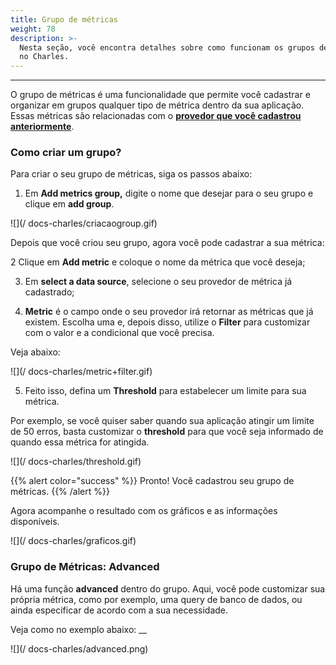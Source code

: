 ```yaml
---
title: Grupo de métricas
weight: 78
description: >-
  Nesta seção, você encontra detalhes sobre como funcionam os grupos de métricas
  no Charles.
---
```


---

O grupo de métricas é uma funcionalidade que permite você cadastrar e organizar em grupos qualquer tipo de métrica dentro da sua aplicação. Essas métricas são relacionadas com o [**provedor que você cadastrou anteriormente**](../../../primeiros-passos/definindo-workspace/adicionando-o-datasource). 

### Como criar um grupo?

Para criar o seu grupo de métricas, siga os passos abaixo:

1. Em **Add metrics group,** digite o nome que desejar para o seu grupo e clique em **add group**. 

![](/ docs-charles/criacaogroup.gif)

Depois que você criou seu grupo, agora você pode cadastrar a sua métrica:

   2 Clique em **Add metric** e coloque o nome da métrica que você deseja;

  3. Em **select a data source**, selecione o seu provedor de métrica já cadastrado;

 4. **Metric** é o campo onde o seu provedor irá retornar as métricas que já existem. Escolha uma e, depois disso, utilize o **Filter** para customizar com o valor e a condicional que você precisa. 

Veja abaixo: 

![](/ docs-charles/metric+filter.gif)

5.  Feito isso, defina um **Threshold** para estabelecer um limite para sua métrica. 

Por exemplo, se você quiser saber quando sua aplicação atingir um limite de 50 erros, basta customizar o **threshold**  para que você seja informado de quando essa métrica for atingida. 

![](/ docs-charles/threshold.gif)

{{% alert color="success" %}}
Pronto! Você cadastrou seu grupo de métricas. 
{{% /alert %}}

Agora acompanhe o resultado com os gráficos e as informações disponíveis. 

![](/ docs-charles/graficos.gif)

### **Grupo de Métricas: Advanced** 

Há uma função **advanced** dentro do grupo. Aqui, você pode customizar sua própria métrica, como por exemplo, uma query de banco de dados, ou ainda especificar de acordo com a sua necessidade.

Veja como no exemplo abaixo: __

![](/ docs-charles/advanced.png)
